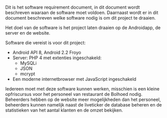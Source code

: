 Dit is het software requirement document, in dit document wordt beschreven waaraan de software moet voldoen. 
Daarnaast wordt er in dit document beschreven welke software nodig is om dit project te draaien.

Het doel van de software is het project laten draaien op de Androidapp, de server en de website. 

Software die vereist is voor dit project:
* Android API 8, Android 2.2 Froyo 
* Server: PHP 4 met extenties ingeschakeld:
    * MySQLi 
    * JSON 
    * mcrypt
* Een moderne internetbrowser met JavaScript ingeschakeld

Iedereen moet met deze software kunnen werken, misschien is een kleine opfriscursus voor het personeel van 
restaurant de Bolhoed nodig.
Beheerders hebben op de website meer mogelijkheden dan het personeel, beheerders kunnen namelijk naast de liveticker 
de database beheren en de statistieken van het aantal klanten en de omzet bekijken. 

